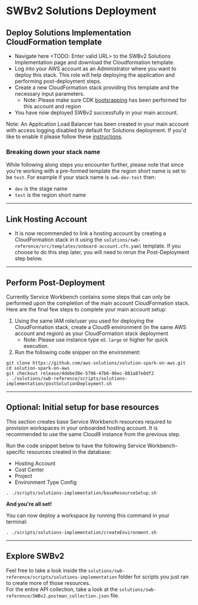 # SWBv2 Solutions Deployment

## Deploy Solutions Implementation CloudFormation template
- Navigate here <TODO: Enter valid URL> to the SWBv2 Solutions Implementation page and download the Cloudformation template.
- Log into your AWS account as an Administrator where you want to deploy this stack. This role will help deploying the application and performing post-deployment steps.
- Create a new CloudFormation stack providing this template and the necessary input parameters.
  - Note: Please make sure CDK [bootsrapping](https://docs.aws.amazon.com/cdk/v2/guide/bootstrapping.html) has been performed for this account and region
- You have now deployed SWBv2 successfully in your main account.

Note: An Application Load Balancer has been created in your main account with access logging disabled by default for Solutions deployment. If you'd like to enable it please follow these [instructions](https://docs.aws.amazon.com/elasticloadbalancing/latest/application/enable-access-logging.html).

### Breaking down your stack name
While following along steps you encounter further, please note that since you're working with a pre-formed template the region short name is set to be `test`. For example if your stack name is `swb-dev-test` then:
- `dev` is the stage name
- `test` is the region short name
----

## Link Hosting Account

- It is now recommended to link a hosting account by creating a CloudFormation stack in it using the `solutions/swb-reference/src/templates/onboard-account.cfn.yaml` template. If you choose to do this step later, you will need to rerun the Post-Deployment step below.
----
## Perform Post-Deployment

Currently Service Workbench contains some steps that can only be performed upon the completion of the main account CloudFormation stack. Here are the final few steps to complete your main account setup:<br/>

1. Using the same IAM role/user you used for deploying the CloudFormation stack, create a Cloud9 environment (in the same AWS account and region) as your CloudFormation stack deployment
   - Note: Please use instance type `m5.large` or higher for quick execution.
2. Run the following code snipper on the environment:

```shell
git clone https://github.com/aws-solutions/solution-spark-on-aws.git
cd solution-spark-on-aws
git checkout release/4debe38e-5796-47b6-96ec-881a87e0df2
. ./solutions/swb-reference/scripts/solutions-implementation/postSolutionDeployment.sh
```
----
## Optional: Initial setup for base resources

This section creates base Service Workbench resources required to provision workspaces in your onboarded hosting account. It is recommended to use the same Cloud9 instance from the previous step. 

Run the code snippet below to have the following Service Workbench-specific resources created in the database:
- Hosting Account
- Cost Center
- Project
- Environment Type Config

```shell
. ./scripts/solutions-implementation/baseResourceSetup.sh
```

**And you're all set!**

You can now deploy a workspace by running this command in your terminal:
```shell
. ./scripts/solutions-implementation/createEnvironment.sh
```
----
## Explore SWBv2
Feel free to take a look inside the `solutions/swb-reference/scripts/solutions-implementation` folder for scripts you just ran to create more of those resources. 
<br/>
For the entire API collection, take a look at the `solutions/swb-reference/SWBv2.postman_collection.json` file.
